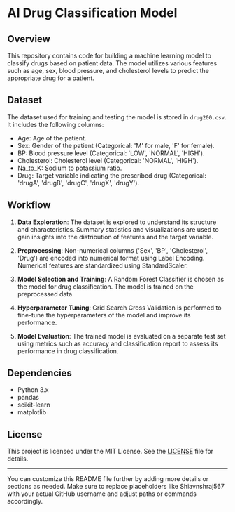 

# AI Drug Classification Model

## Overview
This repository contains code for building a machine learning model to classify drugs based on patient data. The model utilizes various features such as age, sex, blood pressure, and cholesterol levels to predict the appropriate drug for a patient.

## Dataset
The dataset used for training and testing the model is stored in `drug200.csv`. It includes the following columns:

- Age: Age of the patient.
- Sex: Gender of the patient (Categorical: 'M' for male, 'F' for female).
- BP: Blood pressure level (Categorical: 'LOW', 'NORMAL', 'HIGH').
- Cholesterol: Cholesterol level (Categorical: 'NORMAL', 'HIGH').
- Na_to_K: Sodium to potassium ratio.
- Drug: Target variable indicating the prescribed drug (Categorical: 'drugA', 'drugB', 'drugC', 'drugX', 'drugY').

## Workflow
1. **Data Exploration**: The dataset is explored to understand its structure and characteristics. Summary statistics and visualizations are used to gain insights into the distribution of features and the target variable.

2. **Preprocessing**: Non-numerical columns ('Sex', 'BP', 'Cholesterol', 'Drug') are encoded into numerical format using Label Encoding. Numerical features are standardized using StandardScaler.

3. **Model Selection and Training**: A Random Forest Classifier is chosen as the model for drug classification. The model is trained on the preprocessed data.

4. **Hyperparameter Tuning**: Grid Search Cross Validation is performed to fine-tune the hyperparameters of the model and improve its performance.

5. **Model Evaluation**: The trained model is evaluated on a separate test set using metrics such as accuracy and classification report to assess its performance in drug classification.

## Dependencies
- Python 3.x
- pandas
- scikit-learn
- matplotlib

## License
This project is licensed under the MIT License. See the [LICENSE](LICENSE) file for details.

---

You can customize this README file further by adding more details or sections as needed. Make sure to replace placeholders like Shiavnshraj567 with your actual GitHub username and adjust paths or commands accordingly.
